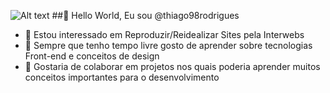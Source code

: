 ![Alt text](https://i.pinimg.com/originals/4e/dd/13/4edd133344e2aa09e4ccd659a379f192.gif)
##👋 Hello World, Eu sou @thiago98rodrigues
- 👀 Estou interessado em Reproduzir/Reidealizar Sites pela Interwebs
- 🌱 Sempre que tenho tempo livre gosto de aprender sobre tecnologias Front-end e conceitos de design
- 💞️ Gostaria de colaborar em projetos nos quais poderia aprender muitos conceitos importantes para o desenvolvimento

<!---
thiago98rodrigues/thiago98rodrigues is a ✨ special ✨ repository because its `README.md` (this file) appears on your GitHub profile.
You can click the Preview link to take a look at your changes.
--->
